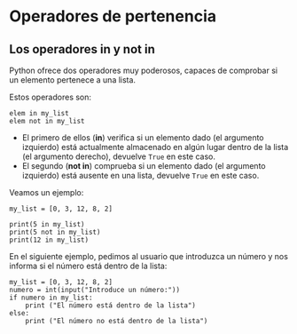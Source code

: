 # Operadores de pertenencia

## Los operadores in y not in

Python ofrece dos operadores muy poderosos, capaces de comprobar si un elemento pertenece a una lista.

Estos operadores son:

```
elem in my_list
elem not in my_list
```

* El primero de ellos (**in**) verifica si un elemento dado (el argumento izquierdo) está actualmente almacenado en algún lugar dentro de la lista (el argumento derecho), devuelve `True` en este caso.
* El segundo (**not in**) comprueba si un elemento dado (el argumento izquierdo) está ausente en una lista, devuelve `True` en este caso.

Veamos un ejemplo:

```
my_list = [0, 3, 12, 8, 2]

print(5 in my_list)
print(5 not in my_list)
print(12 in my_list)
```

En el siguiente ejemplo, pedimos al usuario que introduzca un número y nos informa si el número está dentro de la lista:

```
my_list = [0, 3, 12, 8, 2]
numero = int(input("Introduce un número:"))
if numero in my_list:
    print ("El número está dentro de la lista")
else:
    print ("El número no está dentro de la lista")
```